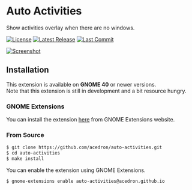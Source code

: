 # Auto Activities
Show activities overlay when there are no windows.

[![License][license-badge]][license-link]
[![Latest Release][release-badge]][release-link]
[![Last Commit][commit-badge]][commit-link]

[![Screenshot][screenshot-img]][extension-link]

## Installation
This extension is available on **GNOME 40** or newer versions. <br/>
Note that this extension is still in development and a bit resource hungry.

### GNOME Extensions

You can install the extension [here](https://extensions.gnome.org/extension/4179/auto-activities) from GNOME Extensions website.

### From Source

```bash
$ git clone https://github.com/acedron/auto-activities.git
$ cd auto-activities
$ make install
```

You can enable the extension using GNOME Extensions.

```bash
$ gnome-extensions enable auto-activities@acedron.github.io
```

[license-badge]: https://img.shields.io/github/license/acedron/auto-activities?style=for-the-badge
[license-link]: https://github.com/acedron/auto-activities/blob/master/LICENSE
[release-badge]: https://img.shields.io/github/v/release/acedron/auto-activities?style=for-the-badge
[release-link]: https://github.com/acedron/auto-activities/releases/latest
[commit-badge]: https://img.shields.io/github/last-commit/acedron/auto-activities?style=for-the-badge
[commit-link]: https://github.com/acedron/auto-activities/commit
[screenshot-img]: https://extensions.gnome.org/extension-data/screenshots/screenshot_4179.gif
[extension-link]: https://extensions.gnome.org/extension/4179/auto-activities
